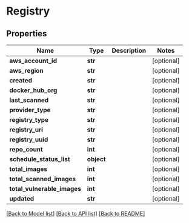 # Registry

## Properties
Name | Type | Description | Notes
------------ | ------------- | ------------- | -------------
**aws_account_id** | **str** |  | [optional] 
**aws_region** | **str** |  | [optional] 
**created** | **str** |  | [optional] 
**docker_hub_org** | **str** |  | [optional] 
**last_scanned** | **str** |  | [optional] 
**provider_type** | **str** |  | [optional] 
**registry_type** | **str** |  | [optional] 
**registry_uri** | **str** |  | [optional] 
**registry_uuid** | **str** |  | [optional] 
**repo_count** | **int** |  | [optional] 
**schedule_status_list** | **object** |  | [optional] 
**total_images** | **int** |  | [optional] 
**total_scanned_images** | **int** |  | [optional] 
**total_vulnerable_images** | **int** |  | [optional] 
**updated** | **str** |  | [optional] 

[[Back to Model list]](../README.md#documentation-for-models) [[Back to API list]](../README.md#documentation-for-api-endpoints) [[Back to README]](../README.md)

